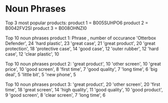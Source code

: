 # Noun Phrases 

Top 3 most popular products:
product 1 = B005SUHPO6
product 2 = B0042FV2SI
product 3 = B008OHNZI0


Top 10 noun phrases product 1:
Phrase 			, number of occurance 
'Otterbox Defender', 24
'hard plastic', 23
'great case', 21
'great product', 20
'great protection', 18
'protective case', 14
'good case', 12
'outer rubber', 12
'hard case', 12
'clear plastic', 10

Top 10 noun phrases product 2:
'great product', 10
'other screen', 10
'great price', 10
'good screen', 8
'first time', 7
'good quality', 7
'long time', 6
'big deal', 5
'little bit', 5
'new phone', 5

Top 10 noun phrases product 3:
'great product', 20
'other screen', 20
'first time', 18
'great screen', 14
'high quality', 11
'good quality', 10
'good product', 9
'good screen', 8
'clear screen', 7
'long time', 6